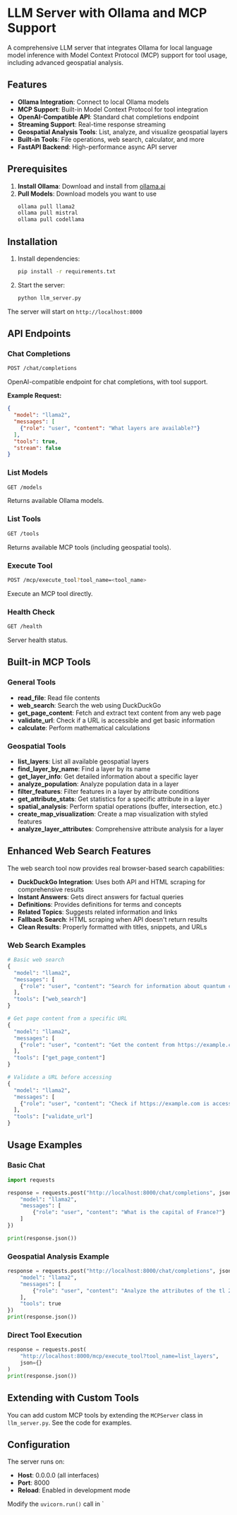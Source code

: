 # LLM Server with Ollama and MCP Support

A comprehensive LLM server that integrates Ollama for local language model inference with Model Context Protocol (MCP) support for tool usage, including advanced geospatial analysis.

## Features

- **Ollama Integration**: Connect to local Ollama models
- **MCP Support**: Built-in Model Context Protocol for tool integration
- **OpenAI-Compatible API**: Standard chat completions endpoint
- **Streaming Support**: Real-time response streaming
- **Geospatial Analysis Tools**: List, analyze, and visualize geospatial layers
- **Built-in Tools**: File operations, web search, calculator, and more
- **FastAPI Backend**: High-performance async API server

## Prerequisites

1. **Install Ollama**: Download and install from [ollama.ai](https://ollama.ai)
2. **Pull Models**: Download models you want to use
   ```bash
   ollama pull llama2
   ollama pull mistral
   ollama pull codellama
   ```

## Installation

1. Install dependencies:
   ```bash
   pip install -r requirements.txt
   ```

2. Start the server:
   ```bash
   python llm_server.py
   ```

The server will start on `http://localhost:8000`

## API Endpoints

### Chat Completions
```bash
POST /chat/completions
```

OpenAI-compatible endpoint for chat completions, with tool support.

**Example Request:**
```json
{
  "model": "llama2",
  "messages": [
    {"role": "user", "content": "What layers are available?"}
  ],
  "tools": true,
  "stream": false
}
```

### List Models
```bash
GET /models
```

Returns available Ollama models.

### List Tools
```bash
GET /tools
```

Returns available MCP tools (including geospatial tools).

### Execute Tool
```bash
POST /mcp/execute_tool?tool_name=<tool_name>
```

Execute an MCP tool directly.

### Health Check
```bash
GET /health
```

Server health status.

## Built-in MCP Tools

### General Tools
- **read_file**: Read file contents
- **web_search**: Search the web using DuckDuckGo
- **get_page_content**: Fetch and extract text content from any web page
- **validate_url**: Check if a URL is accessible and get basic information
- **calculate**: Perform mathematical calculations

### Geospatial Tools
- **list_layers**: List all available geospatial layers
- **find_layer_by_name**: Find a layer by its name
- **get_layer_info**: Get detailed information about a specific layer
- **analyze_population**: Analyze population data in a layer
- **filter_features**: Filter features in a layer by attribute conditions
- **get_attribute_stats**: Get statistics for a specific attribute in a layer
- **spatial_analysis**: Perform spatial operations (buffer, intersection, etc.)
- **create_map_visualization**: Create a map visualization with styled features
- **analyze_layer_attributes**: Comprehensive attribute analysis for a layer

## Enhanced Web Search Features

The web search tool now provides real browser-based search capabilities:

- **DuckDuckGo Integration**: Uses both API and HTML scraping for comprehensive results
- **Instant Answers**: Gets direct answers for factual queries
- **Definitions**: Provides definitions for terms and concepts  
- **Related Topics**: Suggests related information and links
- **Fallback Search**: HTML scraping when API doesn't return results
- **Clean Results**: Properly formatted with titles, snippets, and URLs

### Web Search Examples

```python
# Basic web search
{
  "model": "llama2",
  "messages": [
    {"role": "user", "content": "Search for information about quantum computing"}
  ],
  "tools": ["web_search"]
}

# Get page content from a specific URL
{
  "model": "llama2", 
  "messages": [
    {"role": "user", "content": "Get the content from https://example.com/article"}
  ],
  "tools": ["get_page_content"]
}

# Validate a URL before accessing
{
  "model": "llama2",
  "messages": [
    {"role": "user", "content": "Check if https://example.com is accessible"}
  ],
  "tools": ["validate_url"]
}
```

## Usage Examples

### Basic Chat
```python
import requests

response = requests.post("http://localhost:8000/chat/completions", json={
    "model": "llama2",
    "messages": [
        {"role": "user", "content": "What is the capital of France?"}
    ]
})

print(response.json())
```

### Geospatial Analysis Example
```python
response = requests.post("http://localhost:8000/chat/completions", json={
    "model": "llama2",
    "messages": [
        {"role": "user", "content": "Analyze the attributes of the tl 2024 36 place layer"}
    ],
    "tools": true
})
print(response.json())
```

### Direct Tool Execution
```python
response = requests.post(
    "http://localhost:8000/mcp/execute_tool?tool_name=list_layers",
    json={}
)
print(response.json())
```

## Extending with Custom Tools

You can add custom MCP tools by extending the `MCPServer` class in `llm_server.py`. See the code for examples.

## Configuration

The server runs on:
- **Host**: 0.0.0.0 (all interfaces)
- **Port**: 8000
- **Reload**: Enabled in development mode

Modify the `uvicorn.run()` call in `